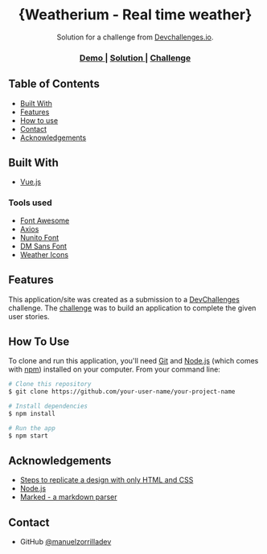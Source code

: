 <!-- Please update value in the {}  -->

<h1 align="center">{Weatherium - Real time weather}</h1>

<div align="center">
   Solution for a challenge from  <a href="http://devchallenges.io" target="_blank">Devchallenges.io</a>.
</div>

<div align="center">
  <h3>
    <a href="https://{your-demo-link.your-domain}">
      Demo
    </a>
    <span> | </span>
    <a href="https://{your-url-to-the-solution}">
      Solution
    </a>
    <span> | </span>
    <a href="https://devchallenges.io/challenges/mM1UIenRhK808W8qmLWv">
      Challenge
    </a>
  </h3>
</div>

<!-- TABLE OF CONTENTS -->

## Table of Contents


- [Built With](#built-with)
- [Features](#features)
- [How to use](#how-to-use)
- [Contact](#contact)
- [Acknowledgements](#acknowledgements)


## Built With

<!-- This section should list any major frameworks that you built your project using. Here are a few examples.-->

- [Vue.js](https://vuejs.org/)

### Tools used

- [Font Awesome](https://fontawesome.com/)
- [Axios](https://axios-http.com/)
- [Nunito Font](https://fonts.google.com/specimen/Nunito?category=Sans+Serif)
- [DM Sans Font](https://fonts.google.com/specimen/DM+Sans?query=dm&category=Sans+Serif)
- [Weather Icons](https://github.com/basmilius/weather-icons)



## Features

<!-- List the features of your application or follow the template. Don't share the figma file here :) -->

This application/site was created as a submission to a [DevChallenges](https://devchallenges.io/challenges) challenge. The [challenge](https://devchallenges.io/challenges/mM1UIenRhK808W8qmLWv) was to build an application to complete the given user stories.

## How To Use

<!-- Example: -->

To clone and run this application, you'll need [Git](https://git-scm.com) and [Node.js](https://nodejs.org/en/download/) (which comes with [npm](http://npmjs.com)) installed on your computer. From your command line:

```bash
# Clone this repository
$ git clone https://github.com/your-user-name/your-project-name

# Install dependencies
$ npm install

# Run the app
$ npm start
```

## Acknowledgements

<!-- This section should list any articles or add-ons/plugins that helps you to complete the project. This is optional but it will help you in the future. For example: -->

- [Steps to replicate a design with only HTML and CSS](https://devchallenges-blogs.web.app/how-to-replicate-design/)
- [Node.js](https://nodejs.org/)
- [Marked - a markdown parser](https://github.com/chjj/marked)

## Contact


- GitHub [@manuelzorrilladev](https://github.com/manuelzorrilladev)
